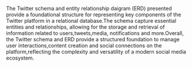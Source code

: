 The Twitter schema and entity relationship daigram   (ERD)   presented   provide
a foundational structure for representing key components of  the Twitter  platform
in a relational database.The schema capture essential entities  and  relationships,
allowing for the storage and retrieval of information related to users,tweets,media,
notifications and more.Overall, the Twitter schema and ERD provide  a structured
foundation to manage user interactions,content  creation and  social  connections
on the platform,reflecting the complexity and  versatility  of a modern social media
ecosystem.

